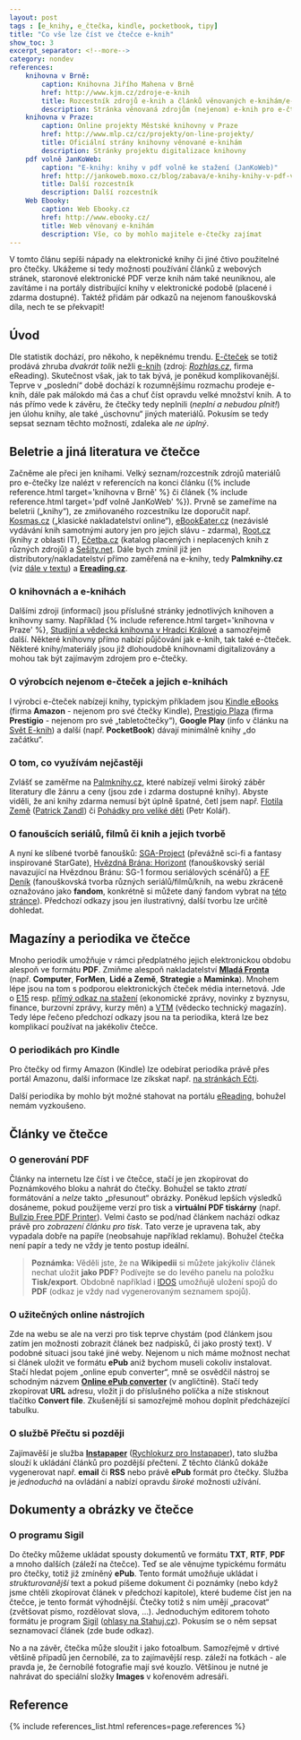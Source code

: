 ```yaml
---
layout: post
tags : [e_knihy, e_čtečka, kindle, pocketbook, tipy]
title: "Co vše lze číst ve čtečce e-knih"
show_toc: 3
excerpt_separator: <!--more-->
category: nondev
references:
    knihovna v Brně:
        caption: Knihovna Jiřího Mahena v Brně
        href: http://www.kjm.cz/zdroje-e-knih
        title: Rozcestník zdrojů e-knih a článků věnovaných e-knihám/e-čtečkám
        description: Stránka věnovaná zdrojům (nejenom) e-knih pro e-čtečky
    knihovna v Praze:
        caption: Online projekty Městské knihovny v Praze
        href: http://www.mlp.cz/cz/projekty/on-line-projekty/
        title: Oficiální strány knihovny věnované e-knihám
        description: Stránky projektu digitalizace knihovny
    pdf volně JanKoWeb:
        caption: "E-knihy: knihy v pdf volně ke stažení (JanKoWeb)"
        href: http://jankoweb.moxo.cz/blog/zabava/e-knihy-knihy-v-pdf-volne-ke-stazeni/
        title: Další rozcestník
        description: Další rozcestník
    Web Ebooky:
        caption: Web Ebooky.cz
        href: http://www.ebooky.cz/
        title: Web věnovaný e-knihám
        description: Vše, co by mohlo majitele e-čtečky zajímat
---
```


V tomto článu sepíši nápady na elektronické knihy či jiné čtivo použitelné pro čtečky. Ukážeme si tedy možnosti používání článků z webových stránek, staronové elektronické PDF verze knih nám také neuniknou, ale zavítáme i na portály distribující knihy v elektronické podobě (placené i zdarma dostupné). Taktéž přidám pár odkazů na nejenom fanouškovská díla, nech te se překvapit!

<!--more-->

## Úvod

Dle statistik dochází, pro někoho, k nepěknému trendu. [E-čteček](/blog/tags.html#tag_anchor_e_čtečka "Články s tématem 'e-čtečka'") se totiž prodává zhruba _dvakrát tolik_ nežli [e-knih](/blog/tags.html#tag_anchor_e_knihy "Články s tématem 'e-knihy'") (zdroj: <cite class="" lang="cs">[Rozhlas.cz](http://www.rozhlas.cz/zpravy/domaciekonomika/_zprava/zajem-o-eknihy-roste-proda-se-jich-ale-2x-mene-nez-je-evidovanych-ctecek--1299422 "Odkaz na zdroj informací")</cite>, firma eReading). Skutečnost však, jak to tak bývá, je poněkud komplikovanější. Teprve v „poslední“ době dochází k rozumnějšímu rozmachu prodeje e-knih, dále pak málokdo má čas a chuť číst opravdu velké množství knih. A to nás přímo vede k závěru, že čtečky tedy neplnili (_neplní a nebudou plnit!_) jen úlohu knihy, ale také „úschovnu“ jiných materiálů. Pokusím se tedy sepsat seznam těchto možností, zdaleka ale _ne úplný_.

## Beletrie a jiná literatura ve čtečce

Začněme ale přeci jen knihami. Velký seznam/rozcestník zdrojů materiálů pro e-čtečky lze nalézt v referencích na konci článku ({% include reference.html target='knihovna v Brně' %} či článek {% include reference.html target='pdf volně JanKoWeb' %}). Prvně se zameříme na beletrii („knihy“), ze zmiňovaného rozcestníku lze doporučit např. [Kosmas.cz](http://www.kosmas.cz/vyklad/43/eknihy-zdarma/ "Web katalogu e-knih zdarma nakladatelství Kosmas ") („klasické nakladatelství online“), [eBookEater.cz](http://www.ebookeater.cz/ "Knihy nakladatelství Knihomol/Knihojed resp. eBookEater") (nezávislé vydávání knih samotnými autory jen pro jejich slávu - zdarma), [Root.cz](http://www.root.cz/knihy/ "Root.cz - známý web věnovaný IT") (knihy z oblasti IT), [Ečetba.cz](http://www.ecetba.cz/ "Ečetba.cz") (katalog placených i neplacených knih z různých zdrojů) a [Sešity.net](http://www.sesity.net/elektronicka-knihovna.php "Nečekaně literatura věnovaná studentům"). Dále bych zmínil již jen distributory/nakladatelství přímo zaměřená na e-knihy, tedy **Palmknihy.cz** (viz [dále v textu](#casto-vyuzivam "Odkaz na část věnovanou mimo jiné Palm knihám")) a **[Ereading.cz](http://www.ereading.cz/cs/ "Distributor e-knih")**.

### O knihovnách a e-knihách
Dalšími zdroji (informací) jsou příslušné stránky jednotlivých knihoven a knihovny samy. Například {% include reference.html target='knihovna v Praze' %}, [Studijní a vědecká knihovna v Hradci Králové](http://svkhk.cz/Pro-verejnost/Elektronicke-knihy.aspx "Další rozcestník") a samozřejmě další. Některé knihovny přímo nabízí půjčování jak e-knih, tak také e-čteček. Některé knihy/materiály jsou již dlohoudobě knihovnami digitalizovány a mohou tak být zajímavým zdrojem pro e-čtečky.

### O výrobcích nejenom e-čteček a jejich e-knihách
I výrobci e-čteček nabízejí knihy, typickým příkladem jsou [Kindle eBooks](http://www.amazon.com/Kindle-eBooks/b/ref=sa_menu_kbo1?ie=UTF8&node=1286228011) (firma **Amazon** - nejenom pro své čtečky Kindle), [Prestigio Plaza](http://ebooks.prestigioplaza.com/en/cs/products/eBooks?SHOPSHOW=table&ec_RPP=15&ec_RECORD_START=0&KAID0=110815092935646350&REKAID0=4111&SLT0=101129020045534274&KAID2=110815092935652896&SLT2=&KAID3=110815092935655790 "E-knihy z webu Prestigio Plaza .com") (firma **Prestigio** - nejenom pro své „tabletočtečky“), **Google Play** (info v článku na [Svět E-knih](http://www.ebooky.cz/eknihy-v-google-play/ "Svět E-knih | informace o Google Play a distribuci e-knih")) a další (např. **PocketBook**) dávají minimálně knihy „do začátku“.

### O tom, co využívám nejčastěji <a id="casto-vyuzivam"></a>
Zvlášť se zaměřme na [Palmknihy.cz](http://www.palmknihy.cz/web/ "Nakladatelství e-knih"), které nabízejí velmi široký záběr literatury dle žánru a ceny (jsou zde i zdarma dostupné knihy). Abyste viděli, že ani knihy zdarma nemusí být úplně špatné, četl jsem např. [Flotila Země](http://palmknihy.cz/web/kniha/flotila-zeme-1991.htm "Akční Sci-Fi") (<span class="tooltip env"></span>[Patrick Zandl](http://www.marigold.cz/ "Web autora")) či [Pohádky pro veliké děti](http://palmknihy.cz/web/kniha/pohadky-pro-velike-deti-6454.htm "Pohádky podané osobitým humorem") (Petr Kolář).

### O fanoušcích seriálů, filmů či knih a jejich tvorbě
A nyní ke slíbené tvorbě fanoušků: [SGA-Project](http://www.sga-project.com/forum/viewtopic.php?f=27&t=6819 "Seznam povídek | odkaz na příslušné fórum") (převážně sci-fi a fantasy inspirované StarGate), [Hvězdná Brána: Horizont](http://www.sga-project.com/horizon/ "Oficiální stránky projektu (pro česko)") (fanouškovský seriál navazující na Hvězdnou Bránu: SG-1 formou seriálových scénářů) a [FF Deník](http://www.ffdenik.cz/ "Oficiální stránky projektu") (fanouškovská tvorba různých seriálů/filmů/knih, na webu zkráceně oznažováno jako **fandom**, konkrétně si můžete daný fandom vybrat na [této stránce](http://www.ffdenik.cz/index.php?cmid=no&str=statistikaf&max-yv=1 "Přehled povídek dle různých filtrů")). Předchozí odkazy jsou jen ilustrativný, další tvorbu lze určitě dohledat.

## Magazíny a periodika ve čtečce

Mnoho periodik umožňuje v rámci předplatného jejich elektronickou obdobu alespoň ve formátu **PDF**. Zmiňme alespoň nakladatelství [**Mladá Fronta**](http://www.mf.cz/produkty/elektronicke-tituly/ "Elektronické tituly MF") (např. **Computer**, **ForMen**, **Lidé a Země**, **Strategie** a **Maminka**). Mnohem lépe jsou na tom s podporou elektronických čteček média internetová. Jde o [E15](http://www.e15.cz/kindle "e15 pro e-čtečky") resp. [přímý odkaz na stažení](http://vtm.zive.cz/E15.mobi) (ekonomické zprávy, novinky z byznysu, finance, burzovní zprávy, kurzy měn) a [VTM](http://vtm.e15.cz/ebooky "vtm pro čtečky") (vědecko technický magazín). Tedy lépe řečeno předchozí odkazy jsou na ta periodika, která lze bez komplikací používat na jakékoliv čtečce.

### O periodikách pro Kindle
Pro čtečky od firmy Amazon (Kindle) lze odebírat periodika právě přes portál Amazonu, další informace lze zíkskat např. [na stránkách Ečti](http://www.ecti.cz/cteni-zdarma-zdroje/ "Zdarma čtení pro čtečky Kindle").

Další periodika by mohlo být možné stahovat na portálu [eReading](http://www.ereading.cz/cs/noviny "Ereading - legální, komfortní a cenově výhodné eknihy pro českého čtenáře"), bohužel nemám vyzkoušeno.

## Články ve čtečce

### O generování PDF
Články na internetu lze číst i ve čtečce, stačí je jen zkopírovat do Poznámkového bloku a nahrát do čtečky. Bohužel se takto _ztratí_ formátování a _nelze_ takto „přesunout“ obrázky. Poněkud lepších výsledků dosáneme, pokud použijeme verzí pro tisk a **virtuální PDF tiskárny** (např. [Bullzip Free PDF Printer](http://www.stahuj.centrum.cz/utility_a_ostatni/prace_se_soubory/prevody_souboru/bullzip-pdf-printer/ "Informace na Stahuj.cz")). Velmi často se pod/nad článkem nachází odkaz právě pro _zobrazení článku pro tisk_. Tato verze je upravena tak, aby vypadala dobře na papíře (neobsahuje například reklamu). Bohužel čtečka není papír a tedy ne vždy je tento postup ideální.

> **Poznámka:** Věděli jste, že na **Wikipedii** si můžete jakýkoliv článek nechat uložit **jako PDF**? Podívejte se do levého panelu na položku **Tisk/export**. Obdobně například i [IDOS](http://jizdnirady.idnes.cz/vlakyautobusymhdvse/spojeni/ "Jízdní řády") umožňujě uložení spojů do **PDF** (odkaz je vždy nad vygenerovaným seznamem spojů).

### O užitečných online nástrojích
Zde na webu se ale na verzi pro tisk teprve chystám (pod článkem jsou zatím jen možnosti zobrazit článek bez nadpisků, či jako prostý text). V podobné situaci jsou také jiné weby. Nejenom u nich máme možnost nechat si článek uložit ve formátu **ePub** aniž bychom museli cokoliv instalovat. Stačí hledat pojem „online epub converter“, mně se osvědčil nástroj se schodným názvem [**Online ePub converter**](http://ebook.online-convert.com/convert-to-epub "Online konevrtor do formátu ePub") (v angličtině). Stačí tedy zkopírovat **URL** adresu, vložit ji do příslušného políčka a níže stisknout tlačítko **Convert file**. Zkušenější si samozřejmě mohou doplnit předcházející tabulku.

### O službě Přečtu si později
Zajímavěší je služba **[Instapaper](http://www.instapaper.com "Služba pro ukládání článků pro pozdější přečetní")** ([Rychlokurz pro Instapaper](/archive/2014-03-16/rychlokurz-pro-instapaper "Rychlokurz pro Instapaper")), tato služba slouží k ukládání článků pro pozdější přečtení. Z těchto článků dokáže vygenerovat např. **email** či **RSS** nebo právě **ePub** formát pro čtečky. Služba je _jednoduchá_ na ovládání a nabízí opravdu _široké_ možnosti užívání.

## Dokumenty a obrázky ve čtečce

### O programu Sigil
Do čtečky můžeme ukládat spousty dokumentů ve formátu **TXT**, **RTF**, **PDF** a mnoho dalších (záleží na čtečce). Teď se ale věnujme typickému formátu pro čtečky, totiž již zmíněný **ePub**. Tento formát umožňuje ukládat i _strukturovanější_ text a pokud píšeme dokument či poznámky (nebo když jsme chtěli zkopírovat článek v předchozí kapitole), které budeme číst jen na čtečce, je tento formát výhodnější. Čtečky totiž s ním umějí „pracovat“ (zvětšovat písmo, rozdělovat slova, ...). Jednoduchým editorem tohoto formátu je program [Sigil](http://code.google.com/p/sigil/ "Oficiální stránky projektu") ([ohlasy na Stahuj.cz](http://www.stahuj.centrum.cz/podnikani_a_domacnost/ostatni/sigil/hodnoceni/)). Pokusím se o něm sepsat seznamovací článek (zde bude odkaz).

No a na závěr, čtečka může sloužit i jako fotoalbum. Samozřejmě v drtivé většině případů jen černobílé, za to zajímavější resp. záleží na fotkách - ale pravda je, že černobílé fotografie mají své kouzlo. Většinou je nutné je nahrávat do speciální složky **Images** v kořenovém adresáři.

## Reference
{% include references_list.html references=page.references %}